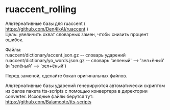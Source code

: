 # ruaccent_rolling
Альтернативные базы для ruaccent ( https://github.com/Den4ikAI/ruaccent )</br>
Цель: увеличить охват словарных замен, чтобы снизить процент ошибок.

Файлы:</br>
ruaccent/dictionary/accent.json.gz    -- словарь ударений</br>
ruaccent/dictionary/yo_words.json.gz  -- словарь 'зеленый' --> 'зел+ёный' (и 'зелёный' --> 'зел+ёный')

Перед заменой, сделайте бэкап оригинальных файлов.

Альтернативные базы ударений генерируются автоматически скриптом из фалов пакета tts-scripts с помощью конвертера в
директории converter. Исходные файлы берутся тут: https://github.com/Balamoote/tts-scripts
